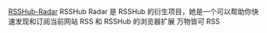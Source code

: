 [RSSHub-Radar](https://github.com/DIYgod/RSSHub-Radar) RSSHub Radar 是 RSSHub 的衍生项目，她是一个可以帮助你快速发现和订阅当前网站 RSS 和 RSSHub 的浏览器扩展 万物皆可 RSS